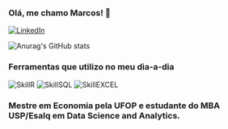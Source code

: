 ### Olá, me chamo Marcos! 👋

[![LinkedIn](	https://img.shields.io/badge/LinkedIn-0077B5?style=for-the-badge&logo=linkedin&logoColor=white)](https://www.linkedin.com/in/marcossilva-/)

![Anurag's GitHub stats](https://github-readme-stats.vercel.app/api?username=marcossilva04&show_icons=true&theme=tokyonight)

### Ferramentas que utilizo no meu dia-a-dia

![SkillR](https://img.shields.io/badge/R-276DC3?style=for-the-badge&logo=r&logoColor=white)
![SkillSQL](https://img.shields.io/badge/MySQL-00000F?style=for-the-badge&logo=mysql&logoColor=white)
![SkillEXCEL](https://img.shields.io/badge/Microsoft_Excel-217346?style=for-the-badge&logo=microsoft-excel&logoColor=white)

### Mestre em Economia pela UFOP e estudante do MBA USP/Esalq em Data Science and Analytics. 

